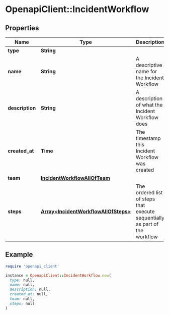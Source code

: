 # OpenapiClient::IncidentWorkflow

## Properties

| Name | Type | Description | Notes |
| ---- | ---- | ----------- | ----- |
| **type** | **String** |  | [optional] |
| **name** | **String** | A descriptive name for the Incident Workflow | [optional] |
| **description** | **String** | A description of what the Incident Workflow does | [optional] |
| **created_at** | **Time** | The timestamp this Incident Workflow was created | [optional][readonly] |
| **team** | [**IncidentWorkflowAllOfTeam**](IncidentWorkflowAllOfTeam.md) |  | [optional] |
| **steps** | [**Array&lt;IncidentWorkflowAllOfSteps&gt;**](IncidentWorkflowAllOfSteps.md) | The ordered list of steps that execute sequentially as part of the workflow | [optional] |

## Example

```ruby
require 'openapi_client'

instance = OpenapiClient::IncidentWorkflow.new(
  type: null,
  name: null,
  description: null,
  created_at: null,
  team: null,
  steps: null
)
```

